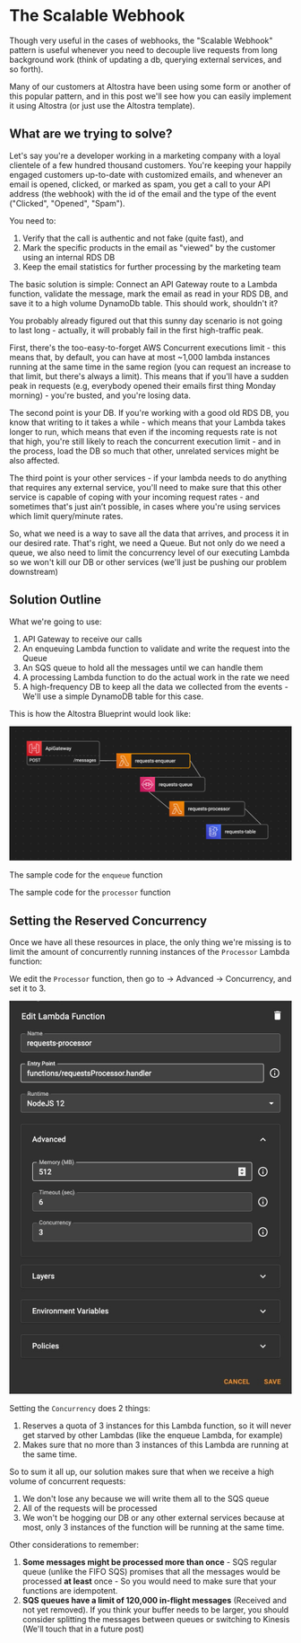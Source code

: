 # The Scalable Webhook

Though very useful in the cases of webhooks, the "Scalable Webhook" pattern is useful whenever you need to decouple live requests from long background work (think of updating a db, querying external services, and so forth).

Many of our customers at Altostra have been using some form or another of this popular pattern, and in this post we'll see how you can easily implement it using Altostra (or just use the Altostra template).

## What are we trying to solve?

Let's say you're a developer working in a marketing company with a loyal clientele of a few hundred thousand customers. You're keeping your happily engaged customers up-to-date with customized emails, and whenever an email is opened, clicked, or marked as spam, you get a call to your API address (the webhook) with the id of the email and the type of the event ("Clicked", "Opened", "Spam").

You need to:
1. Verify that the call is authentic and not fake (quite fast), and
2. Mark the specific products in the email as "viewed" by the customer using an internal RDS DB
3. Keep the email statistics for further processing by the marketing team

The basic solution is simple: Connect an API Gateway route to a Lambda function, validate the message, mark the email as read in your RDS DB, and save it to a high volume DynamoDb table. This should work, shouldn't it?

You probably already figured out that this sunny day scenario is not going to last long - actually, it will probably fail in the first high-traffic peak.

First, there's the too-easy-to-forget AWS Concurrent executions limit - this means that, by default, you can have at most ~1,000 lambda instances running at the same time in the same region (you can request an increase to that limit, but there's always a limit). This means that if you'll have a sudden peak in requests (e.g, everybody opened their emails first thing Monday morning) - you're busted, and you're losing data.

The second point is your DB. If you're working with a good old RDS DB, you know that writing to it takes a while - which means that your Lambda takes longer to run, which means that even if the incoming requests rate is not that high, you're still likely to reach the concurrent execution limit - and in the process, load the DB so much that other, unrelated services might be also affected.

The third point is your other services - if your lambda needs to do anything that requires any external service, you'll need to make sure that this other service is capable of coping with your incoming request rates - and sometimes that's just ain’t possible, in cases where you're using services which limit query/minute rates.

So, what we need is a way to save all the data that arrives, and process it in our desired rate. That's right, we need a Queue. But not only do we need a queue, we also need to limit the concurrency level of our executing Lambda so we won't kill our DB or other services (we'll just be pushing our problem downstream)

## Solution Outline

What we're going to use:

1. API Gateway to receive our calls
2. An enqueuing Lambda function to validate and write the request into the Queue
3. An SQS queue to hold all the messages until we can handle them
4. A processing Lambda function to do the actual work in the rate we need
5. A high-frequency DB to keep all the data we collected from the events - We'll use a simple DynamoDB table for this case.

This is how the Altostra Blueprint would look like:

![Altostra Blueprint](./resources/BlueprintImage.png)

The sample code for the `enqueue` function
<script src="https://gist.github.com/yossale/8cc170ec0f21f222e586c01fc77338a8.js"></script>

The sample code for the `processor` function
<script src="https://gist.github.com/yossale/92287590c4164e3b3e0765fe010469e1.js"></script>

## Setting the Reserved Concurrency

Once we have all these resources in place, the only thing we're missing is to limit the amount of concurrently running instances of the `Processor` Lambda function:

We edit the `Processor` function, then go to -> Advanced -> Concurrency, and set it to 3.

![Function Concurrency](./resources/concurrencyDialog.jpeg)

Setting the `Concurrency` does 2 things:
1. Reserves a quota of 3 instances for this Lambda function, so it will never get starved by other Lambdas (like the enqueue Lambda, for example)
2. Makes sure that no more than 3 instances of this Lambda are running at the same time.

So to sum it all up, our solution makes sure that when we receive a high volume of concurrent requests:
1. We don't lose any because we will write them all to the SQS queue
2. All of the requests will be processed
3. We won't be hogging our DB or any other external services because at most, only 3 instances of the function will be running at the same time.

Other considerations to remember:
1. **Some messages might be processed more than once** - SQS regular queue (unlike the FIFO SQS) promises that all the messages would be processed **at least** once - So you would need to make sure that your functions are idempotent.
2. **SQS queues have a limit of 120,000 in-flight messages** (Received and not yet removed). If you think your buffer needs to be larger, you should consider splitting the messages between queues or switching to Kinesis (We'll touch that in a future post)
